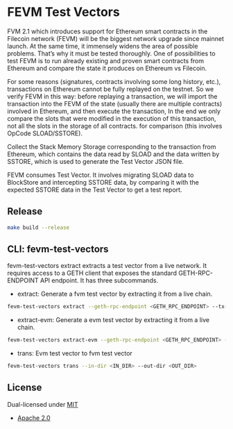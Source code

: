# FEVM Test Vectors

FVM 2.1 which introduces support for Ethereum smart contracts in the Filecoin network (FEVM) will be the biggest network
upgrade since mainnet launch. At the same time, it immensely widens the area of possible problems. That’s why it must be
tested thoroughly. One of possibilities to test FEVM is to run already existing and proven smart contracts from Ethereum
and compare the state it produces on Ethereum vs Filecoin.

For some reasons (signatures, contracts involving some long history, etc.), transactions on Ethereum cannot be fully
replayed on the testnet. So we verify FEVM in this way: before replaying a transaction, we will import the transaction
into the FEVM of the state (usually there are multiple contracts) involved in Ethereum, and then execute the
transaction, In the end we only compare the slots that were modified in the execution of this transaction, not all the
slots in the storage of all contracts. for comparison (this involves OpCode SLOAD/SSTORE).

Collect the Stack Memory Storage corresponding to the transaction from Ethereum, which contains the data read by SLOAD
and the data written by SSTORE, which is used to generate the Test Vector JSON file.

FEVM consumes Test Vector. It involves migrating SLOAD data to BlockStore and intercepting SSTORE data, by comparing it
with the expected SSTORE data in the Test Vector to get a test report.

## Release

``` bash
make build --release
```

## CLI: fevm-test-vectors

fevm-test-vectors extract extracts a test vector from a live network. It requires access to a GETH client that exposes
the standard GETH-RPC-ENDPOINT API endpoint. It has three subcommands.

- extract: Generate a fvm test vector by extracting it from a live chain.

``` bash
fevm-test-vectors extract --geth-rpc-endpoint <GETH_RPC_ENDPOINT> --tx-hash <TX_HASH> --out-dir <OUT_DIR>
```

- extract-evm: Generate a evm test vector by extracting it from a live chain.

``` bash
fevm-test-vectors extract-evm --geth-rpc-endpoint <GETH_RPC_ENDPOINT> --tx-hash <TX_HASH> --out-dir <OUT_DIR> 
```

- trans: Evm test vector to fvm test vector

``` bash
fevm-test-vectors trans --in-dir <IN_DIR> --out-dir <OUT_DIR>
```

## License

Dual-licensed under [MIT](https://github.com/froghub-io/fevm-test-vectors/blob/main/LICENSE-MIT)

+ [Apache 2.0](https://github.com/froghub-io/fevm-test-vectors/blob/main/LICENSE-APACHE)
